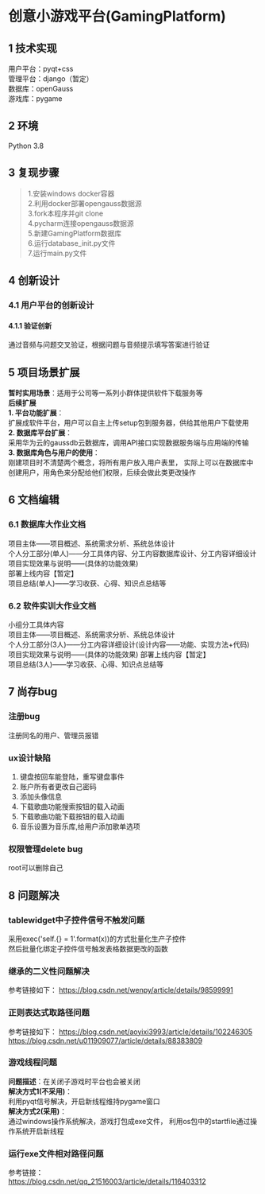 # 创意小游戏平台(GamingPlatform)

## 1 技术实现
用户平台：pyqt+css  
管理平台：django（暂定）  
数据库：openGauss  
游戏库：pygame

## 2 环境
Python 3.8

## 3 复现步骤
> 1.安装windows docker容器  
> 2.利用docker部署opengauss数据源  
> 3.fork本程序并git clone  
> 4.pycharm连接opengauss数据源  
> 5.新建GamingPlatform数据库  
> 6.运行database_init.py文件  
> 7.运行main.py文件

## 4 创新设计
### 4.1 用户平台的创新设计
#### 4.1.1 验证创新
通过音频与问题交叉验证，根据问题与音频提示填写答案进行验证

## 5 项目场景扩展
**暂时实用场景**：适用于公司等一系列小群体提供软件下载服务等  
**后续扩展**  
**1. 平台功能扩展**：  
扩展成软件平台，用户可以自主上传setup包到服务器，供给其他用户下载使用  
**2. 数据库平台扩展**：  
采用华为云的gaussdb云数据库，调用API接口实现数据服务端与应用端的传输  
**3. 数据库角色与用户的使用**：  
刚建项目时不清楚两个概念，将所有用户放入用户表里，
实际上可以在数据库中创建用户，用角色来分配给他们权限，后续会做此类更改操作

## 6 文档编辑
### 6.1 数据库大作业文档
项目主体——项目概述、系统需求分析、系统总体设计  
个人分工部分(单人)——分工具体内容、分工内容数据库设计、分工内容详细设计  
项目实现效果与说明——(具体的功能效果)  
部署上线内容【暂定】  
项目总结(单人)——学习收获、心得、知识点总结等
### 6.2 软件实训大作业文档
小组分工具体内容  
项目主体——项目概述、系统需求分析、系统总体设计  
个人分工部分(3人)——分工内容详细设计(设计内容——功能、实现方法+代码)    
项目实现效果与说明——(具体的功能效果)
部署上线内容【暂定】  
项目总结(3人)——学习收获、心得、知识点总结等

## 7 尚存bug
### 注册bug
注册同名的用户、管理员报错
### ux设计缺陷
1. 键盘按回车能登陆，重写键盘事件  
2. 账户所有者更改自己密码
3. 添加头像信息
4. 下载歌曲功能搜索按钮的载入动画
5. 下载歌曲功能下载按钮的载入动画
6. 音乐设置为音乐库,给用户添加歌单选项
### 权限管理delete bug
root可以删除自己

## 8 问题解决
### tablewidget中子控件信号不触发问题
采用exec('self.{} = 1'.format(x))的方式批量化生产子控件  
然后批量化绑定子控件信号触发表格数据更改的函数
### 继承的二义性问题解决
参考链接如下：
https://blog.csdn.net/wenpy/article/details/98599991
### 正则表达式取路径问题
参考链接如下：
https://blog.csdn.net/aoyixi3993/article/details/102246305
https://blog.csdn.net/u011909077/article/details/88383809
### 游戏线程问题
**问题描述**：在关闭子游戏时平台也会被关闭  
**解决方式1(不采用)**：  
利用pyqt信号解决，开启新线程维持pygame窗口  
**解决方式2(采用)**：  
通过windows操作系统解决，游戏打包成exe文件，
利用os包中的startfile通过操作系统开启新线程
### 运行exe文件相对路径问题
参考链接：  
https://blog.csdn.net/qq_21516003/article/details/116403312

